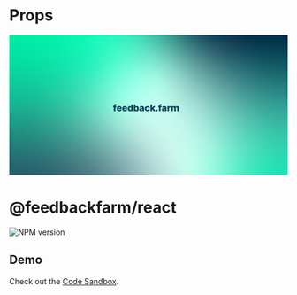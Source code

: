 # Props

![Banner](../../media/banner.jpeg)

# @feedbackfarm/react

![NPM version](https://img.shields.io/npm/v/@feedbackfarm/react)

## Demo

Check out the [Code Sandbox](https://codesandbox.io/s/awesome-cdn-1jn4ww).
